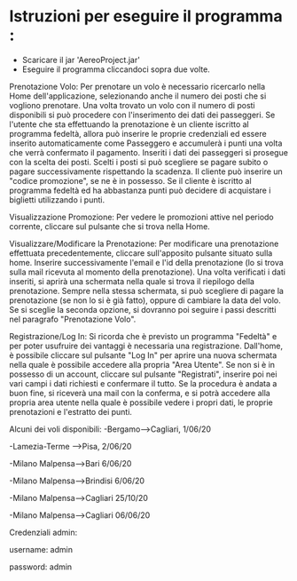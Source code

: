# Istruzioni per eseguire il programma :


-   Scaricare il jar 'AereoProject.jar'
-   Eseguire il programma cliccandoci sopra due volte.

Prenotazione Volo: Per prenotare un volo è necessario ricercarlo nella
Home dell'applicazione, selezionando anche il numero dei posti che si
vogliono prenotare. Una volta trovato un volo con il numero di posti
disponibili si può procedere con l'inserimento dei dati dei passeggeri.
Se l'utente che sta effettuando la prenotazione è un cliente iscritto al
programma fedeltà, allora può inserire le proprie credenziali ed essere
inserito automaticamente come Passeggero e accumulerà i punti una volta
che verrà confermato il pagamento. Inseriti i dati dei passeggeri si
prosegue con la scelta dei posti. Scelti i posti si può scegliere se
pagare subito o pagare successivamente rispettando la scadenza. Il
cliente può inserire un "codice promozione", se ne è in possesso. Se il
cliente è iscritto al programma fedeltà ed ha abbastanza punti può
decidere di acquistare i biglietti utilizzando i punti.

Visualizzazione Promozione: Per vedere le promozioni attive nel periodo
corrente, cliccare sul pulsante che si trova nella Home.

Visualizzare/Modificare la Prenotazione: Per modificare una prenotazione
effettuata precedentemente, cliccare sull'apposito pulsante situato
sulla home. Inserire successivamente l'email e l'id della prenotazione
(lo si trova sulla mail ricevuta al momento della prenotazione). Una
volta verificati i dati inseriti, si aprirà una schermata nella quale si
trova il riepilogo della prenotazione. Sempre nella stessa schermata, si
può scegliere di pagare la prenotazione (se non lo si è già fatto),
oppure di cambiare la data del volo. Se si sceglie la seconda opzione,
si dovranno poi seguire i passi descritti nel paragrafo "Prenotazione
Volo".

Registrazione/Log In: Si ricorda che è previsto un programma "Fedeltà" e
per poter usufruire dei vantaggi è necessaria una registrazione.
Dall'home, è possibile cliccare sul pulsante "Log In" per aprire una
nuova schermata nella quale è possibile accedere alla propria "Area
Utente". Se non si è in possesso di un account, cliccare sul pulsante
"Registrati", inserire poi nei vari campi i dati richiesti e confermare
il tutto. Se la procedura è andata a buon fine, si riceverà una mail con
la conferma, e si potrà accedere alla propria area utente nella quale è
possibile vedere i propri dati, le proprie prenotazioni e l'estratto dei
punti.


Alcuni dei voli disponibili:
-Bergamo-->Cagliari, 1/06/20 

-Lamezia-Terme -->Pisa, 2/06/20

-Milano Malpensa-->Bari 6/06/20

-Milano Malpensa-->Brindisi 6/06/20

-Milano Malpensa-->Cagliari 25/10/20

-Milano Malpensa-->Cagliari 06/06/20


Credenziali admin:

username: admin 

password: admin



